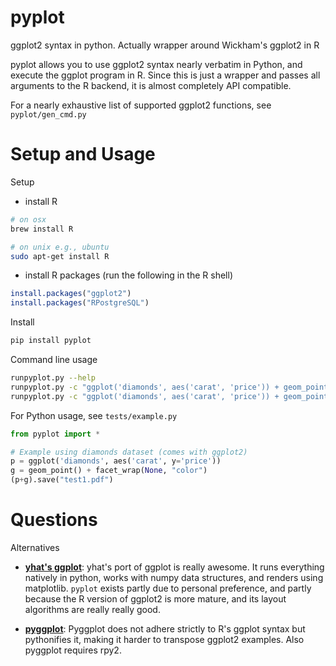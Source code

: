 pyplot
=================

ggplot2 syntax in python.  Actually wrapper around Wickham's ggplot2 in R

pyplot allows you to use ggplot2 syntax nearly verbatim in Python,
and execute the ggplot program in R.  Since this is just a wrapper
and passes all arguments to the R backend, it is almost completely
API compatible.  

For a nearly exhaustive list of supported ggplot2 functions, see `pyplot/gen_cmd.py`





Setup and Usage
===================


Setup

* install R 

```bash
# on osx
brew install R

# on unix e.g., ubuntu
sudo apt-get install R
```

* install R packages (run the following in the R shell)

```r
install.packages("ggplot2") 
install.packages("RPostgreSQL")
```
        


Install

```bash
pip install pyplot
```

Command line usage 

```bash
runpyplot.py --help
runpyplot.py -c "ggplot('diamonds', aes('carat', 'price')) + geom_point()" -o test.pdf
runpyplot.py -c "ggplot('diamonds', aes('carat', 'price')) + geom_point()" -csv foo.csv
```

For Python usage, see `tests/example.py` 

```python
from pyplot import *

# Example using diamonds dataset (comes with ggplot2)
p = ggplot('diamonds', aes('carat', y='price'))
g = geom_point() + facet_wrap(None, "color")
(p+g).save("test1.pdf")
```


        

Questions 
===============

Alternatives

* **[yhat's ggplot](http://ggplot.yhathq.com/)**:  yhat's
port of ggplot is really awesome.  It runs everything natively in
python, works with numpy data structures, and renders using matplotlib.
`pyplot` exists partly due to personal preference, and partly because
the R version of ggplot2 is more mature, and its layout algorithms are
really really good.

* **[pyggplot](pypi.python.org/pypi/pyggplot/)**: Pyggplot does not adhere
strictly to R's ggplot syntax but pythonifies it, making it harder to transpose
ggplot2 examples. Also pyggplot requires rpy2.

